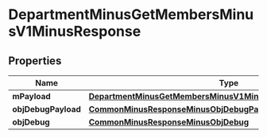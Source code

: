 
# DepartmentMinusGetMembersMinusV1MinusResponse

## Properties
Name | Type | Description | Notes
------------ | ------------- | ------------- | -------------
**mPayload** | [**DepartmentMinusGetMembersMinusV1MinusResponseMinusMPayload**](DepartmentMinusGetMembersMinusV1MinusResponseMinusMPayload.md) |  | 
**objDebugPayload** | [**CommonMinusResponseMinusObjDebugPayload**](CommonMinusResponseMinusObjDebugPayload.md) |  |  [optional]
**objDebug** | [**CommonMinusResponseMinusObjDebug**](CommonMinusResponseMinusObjDebug.md) |  |  [optional]



